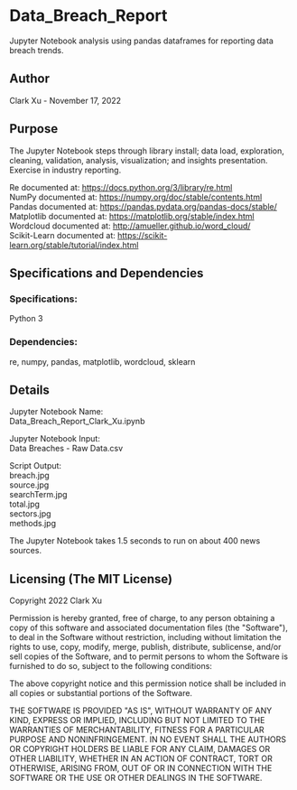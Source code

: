 # Data_Breach_Report
Jupyter Notebook analysis using pandas dataframes for reporting data breach trends.

## Author
Clark Xu - November 17, 2022

## Purpose
The Jupyter Notebook steps through library install; data load, exploration, cleaning, validation, analysis, visualization; and insights presentation. Exercise in industry reporting.

Re documented at: https://docs.python.org/3/library/re.html <br>
NumPy documented at: https://numpy.org/doc/stable/contents.html <br>
Pandas documented at: https://pandas.pydata.org/pandas-docs/stable/ <br>
Matplotlib documented at: https://matplotlib.org/stable/index.html <br>
Wordcloud documented at: http://amueller.github.io/word_cloud/ <br>
Scikit-Learn documented at: https://scikit-learn.org/stable/tutorial/index.html

## Specifications and Dependencies
### Specifications:
Python 3
### Dependencies:
re, numpy, pandas, matplotlib, wordcloud, sklearn

## Details
Jupyter Notebook Name: <br>
Data_Breach_Report_Clark_Xu.ipynb

Jupyter Notebook Input: <br>
Data Breaches - Raw Data.csv

Script Output: <br>
breach.jpg <br>
source.jpg <br>
searchTerm.jpg <br>
total.jpg <br>
sectors.jpg <br>
methods.jpg

The Jupyter Notebook takes 1.5 seconds to run on about 400 news sources.

## Licensing (The MIT License)
Copyright 2022 Clark Xu

Permission is hereby granted, free of charge, to any person obtaining a copy of this software and associated documentation files (the "Software"), to deal in the Software without restriction, including without limitation the rights to use, copy, modify, merge, publish, distribute, sublicense, and/or sell copies of the Software, and to permit persons to whom the Software is furnished to do so, subject to the following conditions:

The above copyright notice and this permission notice shall be included in all copies or substantial portions of the Software.

THE SOFTWARE IS PROVIDED "AS IS", WITHOUT WARRANTY OF ANY KIND, EXPRESS OR IMPLIED, INCLUDING BUT NOT LIMITED TO THE WARRANTIES OF MERCHANTABILITY, FITNESS FOR A PARTICULAR PURPOSE AND NONINFRINGEMENT. IN NO EVENT SHALL THE AUTHORS OR COPYRIGHT HOLDERS BE LIABLE FOR ANY CLAIM, DAMAGES OR OTHER LIABILITY, WHETHER IN AN ACTION OF CONTRACT, TORT OR OTHERWISE, ARISING FROM, OUT OF OR IN CONNECTION WITH THE SOFTWARE OR THE USE OR OTHER DEALINGS IN THE SOFTWARE.
